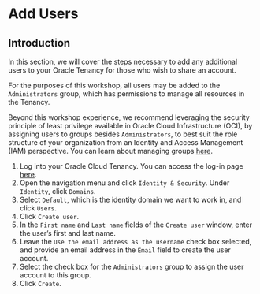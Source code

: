 # Add Users


## Introduction
In this section, we will cover the steps necessary to add any additional users to your Oracle Tenancy for those who wish to share an account.

For the purposes of this workshop, all users may be added to the `Administrators` group, which has permissions to manage all resources in the Tenancy.

Beyond this workshop experience, we recommend leveraging the security principle of least privilege available in Oracle Cloud Infrastructure (OCI), by assigning users to groups besides `Administrators`, to best suit the role structure of your organization from an Identity and Access Management (IAM) perspective. You can learn about managing groups [here](https://docs.oracle.com/en-us/iaas/Content/Identity/groups/managinggroups.htm).

1. Log into your Oracle Cloud Tenancy. You can access the log-in page [here](https://www.oracle.com/cloud/sign-in.html). 
2. Open the navigation menu and click `Identity & Security`. Under `Identity`, click `Domains`.
3. Select `Default`, which is the identity domain we want to work in, and click `Users`.
4. Click `Create user`.
5. In the `First name` and `Last name` fields of the `Create user` window, enter the user’s first and last name.
6. Leave the `Use the email address as the username` check box selected, and provide an email address in the `Email` field to create the user account.
7. Select the check box for the `Administrators` group to assign the user account to this group.
8. Click `Create`.
